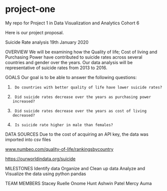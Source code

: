 # project-one
My repo for Project 1 in Data Visualization and Analytics Cohort 6

Here is our project proposal.

Suicide Rate analysis
19th January 2020

OVERVIEW
We will be examining how the Quality of life; Cost of living and Purchasing Power have contributed to suicide rates across several countries and gender over the years. Our data analysis will be representative of suicide rates from 2013 to 2016.

GOALS
Our goal is to be able to answer the following questions:
1.      Do countries with better quality of life have lower suicide rates?
2.      Did suicide rates decrease over the years as purchasing power increased?
3.      Did suicide rates decrease over the years as cost of living decreased?
4.      Is suicide rate higher in male than females?

DATA SOURCES
Due to the cost of acquiring an API key, the data was imported into csv files

www.numbeo.com/quality-of-life/rankingsbycountry

https://ourworldindata.org/suicide


MILESTONES
Identify data
Organize and Clean up data
Analyze and Visualize the data using python pandas


TEAM MEMBERS
Stacey Ruelle
Onome Hunt
Ashwin Patel
Mercy Auma

